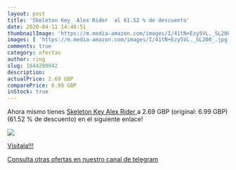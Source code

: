 ```yaml
---
layout: post
title: 'Skeleton Key  Alex Rider  al 61.52 % de descuento'
date: 2020-04-11 14:46:51
thumbnailImage: 'https://m.media-amazon.com/images/I/41tN+Ezy5VL._SL200_.jpg'
images: [ 'https://m.media-amazon.com/images/I/41tN+Ezy5VL._SL200_.jpg' ]
comments: true
category: ofertas
author: ring
slug: 1844280942
description:
actualPrice: 2.69 GBP
comparePrice: 6.99 GBP
inStock: true
---
```


Ahora mismo tienes [Skeleton Key  Alex Rider ](https://www.amazon.com/dp/1844280942/?tag=redken08-20) a 2.69 GBP (original: 6.99 GBP) (61.52 %  de descuento) en el siguiente enlace!

[![](https://m.media-amazon.com/images/I/41tN+Ezy5VL._SL200_.jpg)](https://www.amazon.com/dp/1844280942/?tag=redken08-20)

[Visítala!!!](https://www.amazon.com/dp/1844280942/?tag=redken08-20)

[Consulta otras ofertas en nuestro canal de telegram](https://t.me/s/ofertas25)
